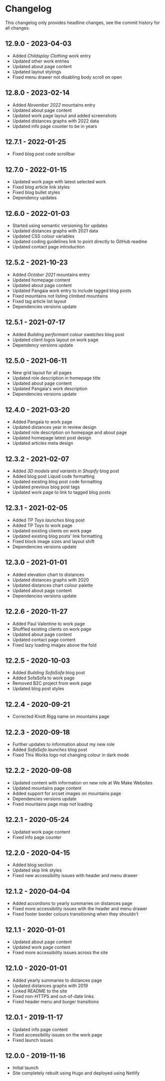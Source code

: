 # Changelog

This changelog only provides headline changes, see the commit history for all changes.

## 12.9.0 - 2023-04-03
* Added _Childsplay Clothing_ work entry
* Updated other work entries
* Updated about page content
* Updated layout stylings
* Fixed menu drawer not disabling body scroll on open

## 12.8.0 - 2023-02-14
* Added _November 2022_ mountains entry
* Updated about page content
* Updated work page layout and added screenshots
* Updated distances graphs with 2022 data
* Updated info page counter to be in years

## 12.7.1 - 2022-01-25
* Fixed blog post code scrollbar

## 12.7.0 - 2022-01-15
* Updated work page with latest selected work
* Fixed blog article link styles
* Fixed blog bullet styles
* Dependency updates

## 12.6.0 - 2022-01-03
* Started using semantic versioning for updates
* Updated distances graphs with 2021 data
* Updated CSS colour variables
* Updated coding guidelines link to point directly to GitHub readme
* Updated contact page introduction

## 12.5.2 - 2021-10-23
* Added _October 2021_ mountains entry
* Updated homepage content
* Updated about page content
* Updated Pangaia work entry to include tagged blog posts
* Fixed mountains not listing climbed mountains
* Fixed tag article list layout
* Dependencies versions update

## 12.5.1 - 2021-07-17
* Added _Building performant colour swatches_ blog post
* Updated client logos layout on work page
* Dependency versions update

## 12.5.0 - 2021-06-11
* New grid layout for all pages
* Updated role description in homepage title
* Updated about page content
* Updated Pangaia's work description
* Dependencies versions update

## 12.4.0 - 2021-03-20
* Added Pangaia to work page
* Updated distances year in review design
* Updated role description on homepage and about page
* Updated homepage latest post design
* Updated articles meta design

## 12.3.2 - 2021-02-07
* Added _3D models and variants in Shopify_ blog post
* Added blog post Liquid code formatting
* Updated existing blog post code formatting
* Updated previous blog post tags
* Updated work page to link to tagged blog posts

## 12.3.1 - 2021-02-05
* Added _TP Toys launches_ blog post
* Added TP Toys to work page
* Updated existing clients on work page
* Updated existing blog posts' link formatting
* Fixed block image sizes and layout shift
* Dependencies versions update

## 12.3.0 - 2021-01-01
* Added elevation chart to distances
* Updated distances graphs with 2020
* Updated distances chart colour palette
* Updated about page content
* Dependencies versions update

## 12.2.6 - 2020-11-27
* Added Paul Valentine to work page
* Shuffled existing clients on work page
* Updated about page content
* Updated contact page content
* Fixed lazy loading images above the fold

## 12.2.5 - 2020-10-03
* Added _Building SofaSofa_ blog post
* Added SofaSofa to work page
* Removed B2C project from work page
* Updated blog post styles

## 12.2.4 - 2020-09-21
* Corrected Knott Rigg name on mountains page

## 12.2.3 - 2020-09-18
* Further updates to information about my new role
* Added _SofaSofa launches_ blog post
* Fixed This Works logo not changing colour in dark mode

## 12.2.2 - 2020-09-08
* Updated content with information on new role at We Make Websites
* Updated mountains page content
* Added support for srcset images on mountains page
* Dependencies versions update
* Fixed mountains page map not loading

## 12.2.1 - 2020-05-24
* Updated work page content
* Fixed info page counter

## 12.2.0 - 2020-04-15
* Added blog section
* Updated skip link styles
* Fixed new accessibility issues with header and menu drawer

## 12.1.2 - 2020-04-04
* Added accordions to yearly summaries on distances page
* Fixed more accessibility issues with the header and menu drawer
* Fixed footer border colours transitioning when they shouldn't

## 12.1.1 - 2020-01-01
* Updated about page content
* Updated work page content
* Fixed more accessibility issues across the site

## 12.1.0 - 2020-01-01
* Added yearly summaries to distances page
* Updated distances graphs with 2019
* Linked README to the site
* Fixed non-HTTPS and out-of-date links
* Fixed header menu and burger transitions

## 12.0.1 - 2019-11-17
* Updated info page content
* Fixed accessibility issues on the work page
* Fixed launch issues

## 12.0.0 - 2019-11-16
* Initial launch
* Site completely rebuilt using Hugo and deployed using Netlify
